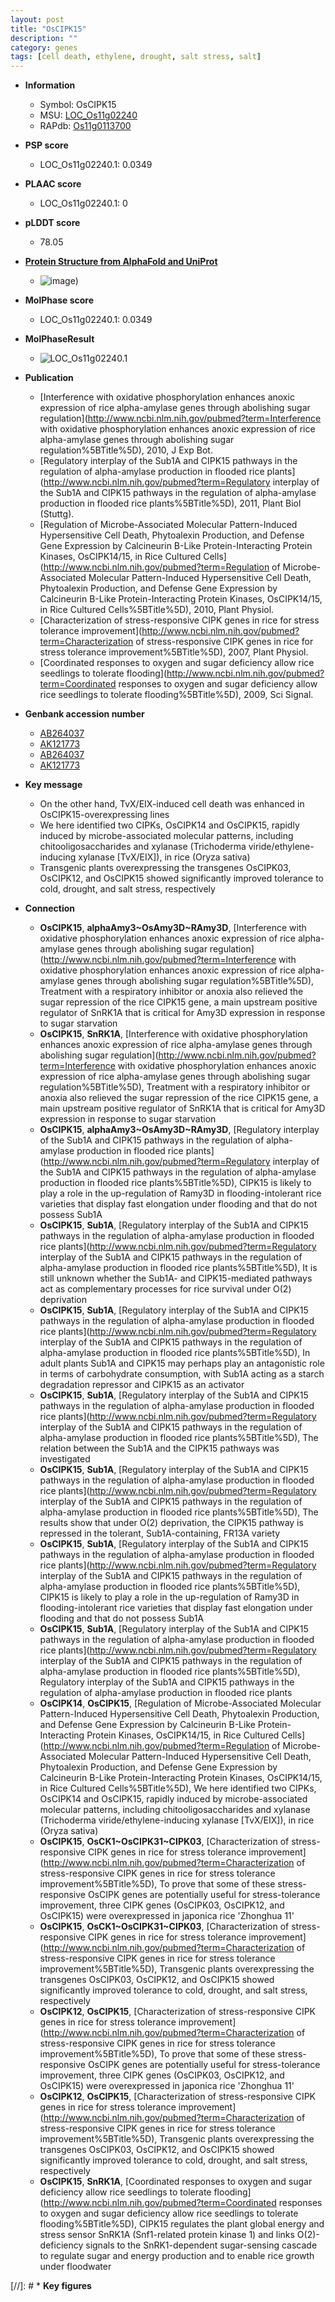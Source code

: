 ```yaml
---
layout: post
title: "OsCIPK15"
description: ""
category: genes
tags: [cell death, ethylene, drought, salt stress, salt]
---
```


* **Information**  
    + Symbol: OsCIPK15  
    + MSU: [LOC_Os11g02240](http://rice.plantbiology.msu.edu/cgi-bin/ORF_infopage.cgi?orf=LOC_Os11g02240)  
    + RAPdb: [Os11g0113700](http://rapdb.dna.affrc.go.jp/viewer/gbrowse_details/irgsp1?name=Os11g0113700)  

* **PSP score**  
    + LOC_Os11g02240.1: 0.0349 

* **PLAAC score**  
    + LOC_Os11g02240.1: 0 

* **pLDDT score**
    + 78.05

* **[Protein Structure from AlphaFold and UniProt](https://www.uniprot.org/uniprotkb/Q2RBF0/entry#structure)**
    + ![image](https://ricepsp.github.io/images/Q2/AF-Q2RBF0-F1.png))

* **MolPhase score**
    + LOC_Os11g02240.1: 0.0349

* **MolPhaseResult**
    + ![LOC_Os11g02240.1](https://ricepsp.github.io/pictures/LOC_Os11g/LOC_Os11g02240.1.png)

* **Publication**  
    + [Interference with oxidative phosphorylation enhances anoxic expression of rice alpha-amylase genes through abolishing sugar regulation](http://www.ncbi.nlm.nih.gov/pubmed?term=Interference with oxidative phosphorylation enhances anoxic expression of rice alpha-amylase genes through abolishing sugar regulation%5BTitle%5D), 2010, J Exp Bot.
    + [Regulatory interplay of the Sub1A and CIPK15 pathways in the regulation of alpha-amylase production in flooded rice plants](http://www.ncbi.nlm.nih.gov/pubmed?term=Regulatory interplay of the Sub1A and CIPK15 pathways in the regulation of alpha-amylase production in flooded rice plants%5BTitle%5D), 2011, Plant Biol (Stuttg).
    + [Regulation of Microbe-Associated Molecular Pattern-Induced Hypersensitive Cell Death, Phytoalexin Production, and Defense Gene Expression by Calcineurin B-Like Protein-Interacting Protein Kinases, OsCIPK14/15, in Rice Cultured Cells](http://www.ncbi.nlm.nih.gov/pubmed?term=Regulation of Microbe-Associated Molecular Pattern-Induced Hypersensitive Cell Death, Phytoalexin Production, and Defense Gene Expression by Calcineurin B-Like Protein-Interacting Protein Kinases, OsCIPK14/15, in Rice Cultured Cells%5BTitle%5D), 2010, Plant Physiol.
    + [Characterization of stress-responsive CIPK genes in rice for stress tolerance improvement](http://www.ncbi.nlm.nih.gov/pubmed?term=Characterization of stress-responsive CIPK genes in rice for stress tolerance improvement%5BTitle%5D), 2007, Plant Physiol.
    + [Coordinated responses to oxygen and sugar deficiency allow rice seedlings to tolerate flooding](http://www.ncbi.nlm.nih.gov/pubmed?term=Coordinated responses to oxygen and sugar deficiency allow rice seedlings to tolerate flooding%5BTitle%5D), 2009, Sci Signal.

* **Genbank accession number**  
    + [AB264037](http://www.ncbi.nlm.nih.gov/nuccore/AB264037)
    + [AK121773](http://www.ncbi.nlm.nih.gov/nuccore/AK121773)
    + [AB264037](http://www.ncbi.nlm.nih.gov/nuccore/AB264037)
    + [AK121773](http://www.ncbi.nlm.nih.gov/nuccore/AK121773)

* **Key message**  
    + On the other hand, TvX/EIX-induced cell death was enhanced in OsCIPK15-overexpressing lines
    + We here identified two CIPKs, OsCIPK14 and OsCIPK15, rapidly induced by microbe-associated molecular patterns, including chitooligosaccharides and xylanase (Trichoderma viride/ethylene-inducing xylanase [TvX/EIX]), in rice (Oryza sativa)
    + Transgenic plants overexpressing the transgenes OsCIPK03, OsCIPK12, and OsCIPK15 showed significantly improved tolerance to cold, drought, and salt stress, respectively

* **Connection**  
    + __OsCIPK15__, __alphaAmy3~OsAmy3D~RAmy3D__, [Interference with oxidative phosphorylation enhances anoxic expression of rice alpha-amylase genes through abolishing sugar regulation](http://www.ncbi.nlm.nih.gov/pubmed?term=Interference with oxidative phosphorylation enhances anoxic expression of rice alpha-amylase genes through abolishing sugar regulation%5BTitle%5D), Treatment with a respiratory inhibitor or anoxia also relieved the sugar repression of the rice CIPK15 gene, a main upstream positive regulator of SnRK1A that is critical for Amy3D expression in response to sugar starvation
    + __OsCIPK15__, __SnRK1A__, [Interference with oxidative phosphorylation enhances anoxic expression of rice alpha-amylase genes through abolishing sugar regulation](http://www.ncbi.nlm.nih.gov/pubmed?term=Interference with oxidative phosphorylation enhances anoxic expression of rice alpha-amylase genes through abolishing sugar regulation%5BTitle%5D), Treatment with a respiratory inhibitor or anoxia also relieved the sugar repression of the rice CIPK15 gene, a main upstream positive regulator of SnRK1A that is critical for Amy3D expression in response to sugar starvation
    + __OsCIPK15__, __alphaAmy3~OsAmy3D~RAmy3D__, [Regulatory interplay of the Sub1A and CIPK15 pathways in the regulation of alpha-amylase production in flooded rice plants](http://www.ncbi.nlm.nih.gov/pubmed?term=Regulatory interplay of the Sub1A and CIPK15 pathways in the regulation of alpha-amylase production in flooded rice plants%5BTitle%5D), CIPK15 is likely to play a role in the up-regulation of Ramy3D in flooding-intolerant rice varieties that display fast elongation under flooding and that do not possess Sub1A
    + __OsCIPK15__, __Sub1A__, [Regulatory interplay of the Sub1A and CIPK15 pathways in the regulation of alpha-amylase production in flooded rice plants](http://www.ncbi.nlm.nih.gov/pubmed?term=Regulatory interplay of the Sub1A and CIPK15 pathways in the regulation of alpha-amylase production in flooded rice plants%5BTitle%5D), It is still unknown whether the Sub1A- and CIPK15-mediated pathways act as complementary processes for rice survival under O(2) deprivation
    + __OsCIPK15__, __Sub1A__, [Regulatory interplay of the Sub1A and CIPK15 pathways in the regulation of alpha-amylase production in flooded rice plants](http://www.ncbi.nlm.nih.gov/pubmed?term=Regulatory interplay of the Sub1A and CIPK15 pathways in the regulation of alpha-amylase production in flooded rice plants%5BTitle%5D), In adult plants Sub1A and CIPK15 may perhaps play an antagonistic role in terms of carbohydrate consumption, with Sub1A acting as a starch degradation repressor and CIPK15 as an activator
    + __OsCIPK15__, __Sub1A__, [Regulatory interplay of the Sub1A and CIPK15 pathways in the regulation of alpha-amylase production in flooded rice plants](http://www.ncbi.nlm.nih.gov/pubmed?term=Regulatory interplay of the Sub1A and CIPK15 pathways in the regulation of alpha-amylase production in flooded rice plants%5BTitle%5D), The relation between the Sub1A and the CIPK15 pathways was investigated
    + __OsCIPK15__, __Sub1A__, [Regulatory interplay of the Sub1A and CIPK15 pathways in the regulation of alpha-amylase production in flooded rice plants](http://www.ncbi.nlm.nih.gov/pubmed?term=Regulatory interplay of the Sub1A and CIPK15 pathways in the regulation of alpha-amylase production in flooded rice plants%5BTitle%5D), The results show that under O(2) deprivation, the CIPK15 pathway is repressed in the tolerant, Sub1A-containing, FR13A variety
    + __OsCIPK15__, __Sub1A__, [Regulatory interplay of the Sub1A and CIPK15 pathways in the regulation of alpha-amylase production in flooded rice plants](http://www.ncbi.nlm.nih.gov/pubmed?term=Regulatory interplay of the Sub1A and CIPK15 pathways in the regulation of alpha-amylase production in flooded rice plants%5BTitle%5D), CIPK15 is likely to play a role in the up-regulation of Ramy3D in flooding-intolerant rice varieties that display fast elongation under flooding and that do not possess Sub1A
    + __OsCIPK15__, __Sub1A__, [Regulatory interplay of the Sub1A and CIPK15 pathways in the regulation of alpha-amylase production in flooded rice plants](http://www.ncbi.nlm.nih.gov/pubmed?term=Regulatory interplay of the Sub1A and CIPK15 pathways in the regulation of alpha-amylase production in flooded rice plants%5BTitle%5D), Regulatory interplay of the Sub1A and CIPK15 pathways in the regulation of alpha-amylase production in flooded rice plants
    + __OsCIPK14__, __OsCIPK15__, [Regulation of Microbe-Associated Molecular Pattern-Induced Hypersensitive Cell Death, Phytoalexin Production, and Defense Gene Expression by Calcineurin B-Like Protein-Interacting Protein Kinases, OsCIPK14/15, in Rice Cultured Cells](http://www.ncbi.nlm.nih.gov/pubmed?term=Regulation of Microbe-Associated Molecular Pattern-Induced Hypersensitive Cell Death, Phytoalexin Production, and Defense Gene Expression by Calcineurin B-Like Protein-Interacting Protein Kinases, OsCIPK14/15, in Rice Cultured Cells%5BTitle%5D), We here identified two CIPKs, OsCIPK14 and OsCIPK15, rapidly induced by microbe-associated molecular patterns, including chitooligosaccharides and xylanase (Trichoderma viride/ethylene-inducing xylanase [TvX/EIX]), in rice (Oryza sativa)
    + __OsCIPK15__, __OsCK1~OsCIPK31~CIPK03__, [Characterization of stress-responsive CIPK genes in rice for stress tolerance improvement](http://www.ncbi.nlm.nih.gov/pubmed?term=Characterization of stress-responsive CIPK genes in rice for stress tolerance improvement%5BTitle%5D), To prove that some of these stress-responsive OsCIPK genes are potentially useful for stress-tolerance improvement, three CIPK genes (OsCIPK03, OsCIPK12, and OsCIPK15) were overexpressed in japonica rice 'Zhonghua 11'
    + __OsCIPK15__, __OsCK1~OsCIPK31~CIPK03__, [Characterization of stress-responsive CIPK genes in rice for stress tolerance improvement](http://www.ncbi.nlm.nih.gov/pubmed?term=Characterization of stress-responsive CIPK genes in rice for stress tolerance improvement%5BTitle%5D), Transgenic plants overexpressing the transgenes OsCIPK03, OsCIPK12, and OsCIPK15 showed significantly improved tolerance to cold, drought, and salt stress, respectively
    + __OsCIPK12__, __OsCIPK15__, [Characterization of stress-responsive CIPK genes in rice for stress tolerance improvement](http://www.ncbi.nlm.nih.gov/pubmed?term=Characterization of stress-responsive CIPK genes in rice for stress tolerance improvement%5BTitle%5D), To prove that some of these stress-responsive OsCIPK genes are potentially useful for stress-tolerance improvement, three CIPK genes (OsCIPK03, OsCIPK12, and OsCIPK15) were overexpressed in japonica rice 'Zhonghua 11'
    + __OsCIPK12__, __OsCIPK15__, [Characterization of stress-responsive CIPK genes in rice for stress tolerance improvement](http://www.ncbi.nlm.nih.gov/pubmed?term=Characterization of stress-responsive CIPK genes in rice for stress tolerance improvement%5BTitle%5D), Transgenic plants overexpressing the transgenes OsCIPK03, OsCIPK12, and OsCIPK15 showed significantly improved tolerance to cold, drought, and salt stress, respectively
    + __OsCIPK15__, __SnRK1A__, [Coordinated responses to oxygen and sugar deficiency allow rice seedlings to tolerate flooding](http://www.ncbi.nlm.nih.gov/pubmed?term=Coordinated responses to oxygen and sugar deficiency allow rice seedlings to tolerate flooding%5BTitle%5D), CIPK15 regulates the plant global energy and stress sensor SnRK1A (Snf1-related protein kinase 1) and links O(2)-deficiency signals to the SnRK1-dependent sugar-sensing cascade to regulate sugar and energy production and to enable rice growth under floodwater

[//]: # * **Key figures**  


